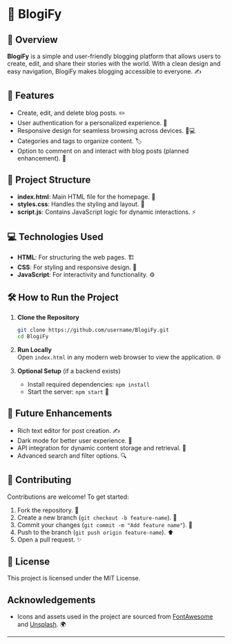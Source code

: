 

# 📖 BlogiFy

## 🌟 Overview  
**BlogiFy** is a simple and user-friendly blogging platform that allows users to create, edit, and share their stories with the world. With a clean design and easy navigation, BlogiFy makes blogging accessible to everyone. ✍️




## 🚀 Features  
- Create, edit, and delete blog posts. ✏️  
- User authentication for a personalized experience. 🔐  
- Responsive design for seamless browsing across devices. 📱💻  
- Categories and tags to organize content. 🏷️  
- Option to comment on and interact with blog posts (planned enhancement). 💬

## 📂 Project Structure  
- **index.html**: Main HTML file for the homepage. 📝  
- **styles.css**: Handles the styling and layout. 🎨  
- **script.js**: Contains JavaScript logic for dynamic interactions. ⚡

## 💻 Technologies Used  
- **HTML**: For structuring the web pages. 🏗️  
- **CSS**: For styling and responsive design. 🎨  
- **JavaScript**: For interactivity and functionality. ⚙️

## 🛠️ How to Run the Project  
1. **Clone the Repository**  
   ```bash  
   git clone https://github.com/username/BlogiFy.git  
   cd BlogiFy  
   ```

2. **Run Locally**  
   Open `index.html` in any modern web browser to view the application. 🌐

3. **Optional Setup** (if a backend exists)  
   - Install required dependencies: `npm install`  
   - Start the server: `npm start` 🚀

## 🔮 Future Enhancements  
- Rich text editor for post creation. ✍️  
- Dark mode for better user experience. 🌙  
- API integration for dynamic content storage and retrieval. 🔌  
- Advanced search and filter options. 🔍

## 🤝 Contributing  
Contributions are welcome! To get started:  
1. Fork the repository. 🍴  
2. Create a new branch (`git checkout -b feature-name`). 🌱  
3. Commit your changes (`git commit -m "Add feature name"`). 📝  
4. Push to the branch (`git push origin feature-name`). ⬆️  
5. Open a pull request. ✨

## 📜 License  
This project is licensed under the MIT License.

##  Acknowledgements  
- Icons and assets used in the project are sourced from [FontAwesome](https://fontawesome.com/) and [Unsplash](https://unsplash.com/). 🌍

---

